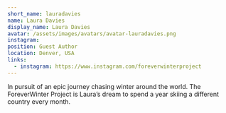 ```yaml
---
short_name: lauradavies
name: Laura Davies
display_name: Laura Davies
avatar: /assets/images/avatars/avatar-lauradavies.png
instagram: 
position: Guest Author
location: Denver, USA
links: 
  - instagram: https://www.instagram.com/foreverwinterproject
---
```

In pursuit of an epic journey chasing winter around the world. The ForeverWinter Project is Laura’s dream to spend a year skiing a different country every month.
